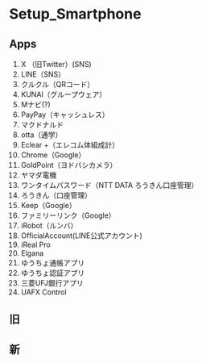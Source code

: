 # Setup_Smartphone
## Apps
1. X （旧Twitter）(SNS) 
2. LINE（SNS）
3. クルクル（QRコード）
4. KUNAI（グループウェア）
5. Mナビ(?)
6. PayPay（キャッシュレス）
7. マクドナルド
8. otta（通学）
9. Eclear +（エレコム体組成計）
10. Chrome（Google）
11. GoldPoint（ヨドバシカメラ）
12. ヤマダ電機
13. ワンタイムパスワード（NTT DATA ろうきん口座管理）
14. ろうきん（口座管理）
15. Keep（Google）
16. ファミリーリンク（Google）
17. iRobot（ルンバ）
18. OfficialAccount(LINE公式アカウント)
19. iReal Pro
20. Elgana
21. ゆうちょ通帳アプリ
22. ゆうちょ認証アプリ
23. 三菱UFJ銀行アプリ
24. UAFX Control


## 旧

## 新

